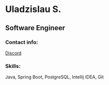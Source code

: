 # Uladzislau S.
## Software Engineer

### Contact info:
[Discord](https://discordapp/users/1107595817981841410)

### Skills:
Java, Spring Boot, PostgreSQL, Intellij IDEA, Git